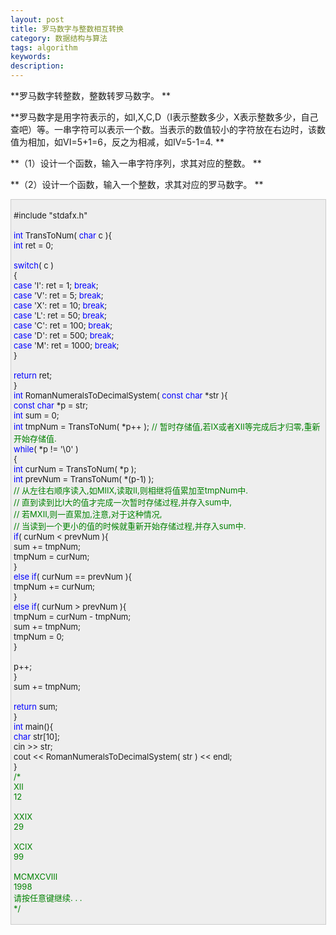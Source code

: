 ```yaml
---
layout: post
title: 罗马数字与整数相互转换
category: 数据结构与算法
tags: algorithm
keywords: 
description: 
---
```


**罗马数字转整数，整数转罗马数字。 **

**罗马数字是用字符表示的，如I,X,C,D（I表示整数多少，X表示整数多少，自己查吧）等。一串字符可以表示一个数。当表示的数值较小的字符放在右边时，该数值为相加，如VI=5+1=6，反之为相减，如IV=5-1=4. **

**（1）设计一个函数，输入一串字符序列，求其对应的整数。 **

**（2）设计一个函数，输入一个整数，求其对应的罗马数字。 **

 

<div
style="border-bottom:#cccccc 1px solid;border-left:#cccccc 1px solid;padding-bottom:4px;background-color:#eeeeee;padding-left:4px;width:98%;padding-right:5px;font-size:13px;word-break:break-all;border-top:#cccccc 1px solid;border-right:#cccccc 1px solid;padding-top:4px;">

\#include "stdafx.h"\
\
 <span style="color:#0000ff;">int</span> TransToNum( <span
style="color:#0000ff;">char</span> c ){\
     <span style="color:#0000ff;">int</span> ret = 0;\
\
     <span style="color:#0000ff;">switch</span>( c )\
     {\
     <span style="color:#0000ff;">case</span> 'I': ret = 1; <span
style="color:#0000ff;">break</span>;\
     <span style="color:#0000ff;">case</span> 'V': ret = 5; <span
style="color:#0000ff;">break</span>;\
     <span style="color:#0000ff;">case</span> 'X': ret = 10; <span
style="color:#0000ff;">break</span>;\
     <span style="color:#0000ff;">case</span> 'L': ret = 50; <span
style="color:#0000ff;">break</span>;\
     <span style="color:#0000ff;">case</span> 'C': ret = 100; <span
style="color:#0000ff;">break</span>;\
     <span style="color:#0000ff;">case</span> 'D': ret = 500; <span
style="color:#0000ff;">break</span>;\
     <span style="color:#0000ff;">case</span> 'M': ret = 1000; <span
style="color:#0000ff;">break</span>;\
     }\
\
     <span style="color:#0000ff;">return</span> ret;\
 }\
 <span
style="color:#0000ff;">int</span> RomanNumeralsToDecimalSystem( <span
style="color:#0000ff;">const</span> <span
style="color:#0000ff;">char</span> \*str ){\
     <span style="color:#0000ff;">const</span> <span
style="color:#0000ff;">char</span> \*p = str;\
     <span style="color:#0000ff;">int</span> sum = 0;\
     <span
style="color:#0000ff;">int</span> tmpNum = TransToNum( \*p++ ); <span
style="color:#008000;">//</span><span
style="color:#008000;"> 暂时存储值,若IX或者XII等完成后才归零,重新开始存储值.</span><span
style="color:#008000;">\
 </span>    <span style="color:#0000ff;">while</span>( \*p != '\\0' )\
     {\
         <span
style="color:#0000ff;">int</span> curNum = TransToNum( \*p );\
         <span
style="color:#0000ff;">int</span> prevNum = TransToNum( \*(p-1) );\
         <span style="color:#008000;">//</span><span
style="color:#008000;"> 从左往右顺序读入,如MIIX,读取II,则相继将值累加至tmpNum中.\
         </span><span style="color:#008000;">//</span><span
style="color:#008000;"> 直到读到比I大的值才完成一次暂时存储过程,并存入sum中,\
         </span><span style="color:#008000;">//</span><span
style="color:#008000;"> 若MXII,则一直累加,注意,对于这种情况,\
         </span><span style="color:#008000;">//</span><span
style="color:#008000;"> 当读到一个更小的值的时候就重新开始存储过程,并存入sum中.</span><span
style="color:#008000;">\
 </span>        <span
style="color:#0000ff;">if</span>( curNum \< prevNum ){\
             sum += tmpNum;\
             tmpNum = curNum;\
         }\
         <span style="color:#0000ff;">else</span> <span
style="color:#0000ff;">if</span>( curNum == prevNum ){\
             tmpNum += curNum;\
         }\
         <span style="color:#0000ff;">else</span> <span
style="color:#0000ff;">if</span>( curNum \> prevNum ){\
             tmpNum = curNum - tmpNum;\
             sum += tmpNum;\
             tmpNum = 0;\
         }\
\
         p++;\
     }\
     sum += tmpNum;\
\
     <span style="color:#0000ff;">return</span> sum;\
 }\
 <span style="color:#0000ff;">int</span> main(){\
     <span style="color:#0000ff;">char</span> str[10];\
     cin \>\> str;\
     cout \<\< RomanNumeralsToDecimalSystem( str ) \<\< endl;\
 }\
 <span style="color:#008000;">/\*</span><span style="color:#008000;">\
 XII\
 12\
\
 XXIX\
 29\
\
 XCIX\
 99\
\
 MCMXCVIII\
 1998\
 请按任意键继续. . .\
 </span><span style="color:#008000;">\*/</span>

</div>

 







